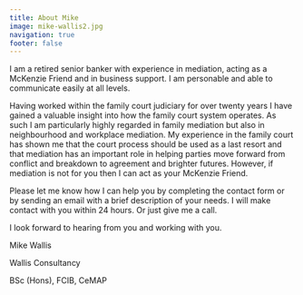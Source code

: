```yaml
---
title: About Mike
image: mike-wallis2.jpg
navigation: true
footer: false
---
```

I am a retired senior banker with experience in mediation, acting as a McKenzie Friend and in business support. I am personable and able to communicate easily at all levels.

Having worked within the family court judiciary for over twenty years I have gained a valuable insight into how the family court system operates. As such I am particularly highly regarded in family mediation but also in neighbourhood and workplace mediation. My experience in the family court has shown me that the court process should be used as a last resort and that mediation has an important role in helping parties move forward from conflict and breakdown to agreement and brighter futures. However, if mediation is not for you then I can act as your McKenzie Friend.

Please let me know how I can help you by completing the contact form or by sending an email with a brief description of your needs. I will make contact with you within 24 hours. Or just give me a call. 

I look forward to hearing from you and working with you.

Mike Wallis

Wallis Consultancy

BSc (Hons), FCIB, CeMAP